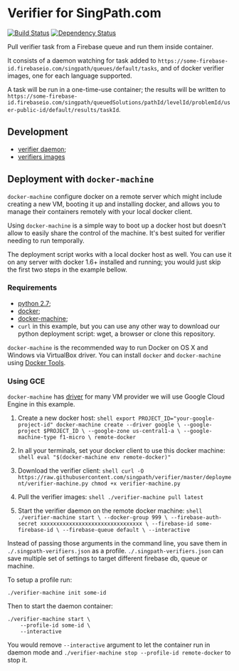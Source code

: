 # Verifier for SingPath.com

[![Build Status](https://travis-ci.org/singpath/verifier.svg?branch=master)](https://travis-ci.org/singpath/verifier)
[![Dependency Status](https://gemnasium.com/singpath/verifier.svg)](https://gemnasium.com/singpath/verifier)

Pull verifier task from a Firebase queue and run them inside container.

It consists of a daemon watching for task added to
`https://some-firebase-id.firebaseio.com/singpath/queues/default/tasks`,
and of docker verifier images, one for each language supported.

A task will be run in a one-time-use container; the results will be written
to `https://some-firebase-id.firebaseio.com/singpath/queuedSolutions/pathId/levelId/problemId/user-public-id/default/results/taskId`.


## Development

- [verifier daemon](./CONTRIBUTING.md);
- [verifiers images](./verifiers/README.md)


## Deployment with `docker-machine`

`docker-machine` configure docker on a remote server which might include
creating a new VM, booting it up and installing docker, and allows you to manage
their containers remotely with your local docker client.

Using `docker-machine` is a simple way to boot up a docker host but doesn't allow
to easily share the control of the machine. It's best suited for verifier
needing to run temporally.

The deployment script works with a local docker host as well. You can use it
on any server with docker 1.6+ installed and running; you would just skip the
first two steps in the example bellow.


### Requirements

- [python 2.7](https://www.python.org/downloads/);
- [docker](https://docs.docker.com/engine/installation/);
- [docker-machine](https://docs.docker.com/machine/install-machine/);
- `curl` in this example, but you can use any other way to download our
  python deployment script: wget, a browser or clone this repository.

`docker-machine` is the recommended way to run Docker on OS X and Windows via
VirtualBox driver. You can install `docker` and `docker-machine` using
[Docker Tools](https://www.docker.com/docker-toolbox).


### Using GCE

`docker-machine` has [driver](https://docs.docker.com/machine/drivers/)
for many VM provider we will use Google Cloud Engine in this example.

1. Create a new docker host:
        ```shell
        export PROJECT_ID="your-google-project-id"
        docker-machine create --driver google \
            --google-project $PROJECT_ID \
            --google-zone us-central1-a \
            --google-machine-type f1-micro \
            remote-docker
        ```

2. In all your terminals, set your docker client to use this docker machine:
        ```shell
        eval "$(docker-machine env remote-docker)"
        ```

3. Download the verifier client:
        ```shell
        curl -O https://raw.githubusercontent.com/singpath/verifier/master/deployment/verifier-machine.py
        chmod +x verifier-machine.py
        ```

4. Pull the verifier images:
        ```shell
        ./verifier-machine pull latest
        ```

5. Start the verifier daemon on the remote docker machine:
        ```shell
        ./verifier-machine start \
            --docker-group 999 \
            --firebase-auth-secret xxxxxxxxxxxxxxxxxxxxxxxxxxxxxxxx \
            --firebase-id some-firebase-id \
            --firebase-queue default \
            --interactive
        ```

Instead of passing those arguments in the command line, you save them in
`./.singpath-verifiers.json` as a profile. `./.singpath-verifiers.json` can
save multiple set of settings to target different firebase db, queue or machine.

To setup a profile run:
```shell
./verifier-machine init some-id
```

Then to start the daemon container:
```shell
./verifier-machine start \
    --profile-id some-id \
    --interactive
```

You would remove `--interactive` argument to let the container run in daemon
mode and `./verifier-machine stop --profile-id remote-docker` to stop it.
